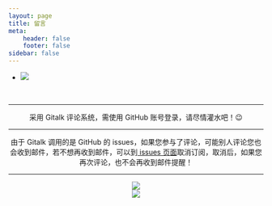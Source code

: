 ```yaml
---
layout: page
title: 留言
meta:
    header: false
    footer: false
sidebar: false
---
```

<div class="style-example example"><ul class="pure circle center about"><li><img src="https://cdn.jsdelivr.net/gh/TRHX/CDN-for-itrhx.com@2.2.0/images/trhx.png" data-original="https://cdn.jsdelivr.net/gh/TRHX/CDN-for-itrhx.com@2.2.0/images/trhx.png"></li></ul><center><a href="https://github.com/TRHX" rel="GitHub" target="_blank" title="GitHub"><i class="fab fa-github"></i></a>&nbsp;&nbsp;&nbsp;&nbsp;&nbsp;<a href="http://csdn.itrhx.com/" rel="CSDN" target="_blank" title="CSDN"><i class="fab fa-cuttlefish"></i></a> &nbsp;&nbsp;&nbsp;&nbsp;&nbsp;<a href="https://www.cnblogs.com/TRHX/" rel="博客园" target="_blank" title="博客园"><i class="fa fa-blog"></i></a>&nbsp;&nbsp;&nbsp;&nbsp;&nbsp;<a href="https://www.zhihu.com/people/tan-70-56/activities" rel="知乎" target="_blank" title="知乎"><i class="fab fa-zhihu"></i></a>&nbsp;&nbsp;&nbsp;&nbsp;&nbsp;<a href="http://wpa.qq.com/msgrd?v=3&uin=2273902448&site=qq&menu=yes" rel="QQ" target="_blank" title="QQ"><i class="fab fa-qq"></i></a>&nbsp;&nbsp;&nbsp;&nbsp;&nbsp;<a href="https://t.me/TRHX" rel="Telegram" target="_blank" title="Telegram"><i class="fab fa-telegram-plane"></i></a>&nbsp;&nbsp;&nbsp;&nbsp;&nbsp;<a href="http://mail.qq.com/cgi-bin/qm_share?t=qm_mailme&email=-4uNl4e-mZCHkp6Wk9GckJI" rel="Email" target="_blank" title="Email"><i class="fa fa-envelope"></i></a>&nbsp;&nbsp;&nbsp;&nbsp;&nbsp;<a href="https://www.itrhx.com/atom.xml" rel="RSS" target="_blank" title="RSS"><i class="fa fa-rss"></i></a></center><p></p><hr><p></p><center>采用 Gitalk 评论系统，需使用 GitHub 账号登录，请尽情灌水吧！😉</center><p></p><hr><p></p><center>由于 Gitalk 调用的是 GitHub 的 issues，如果您参与了评论，可能别人评论您也会收到邮件，若不想再收到邮件，可以到<a href="https://github.com/TRHX/TRHX.github.io/issues/31"> issues 页面</a>取消订阅，取消后，如果您再次评论，也不会再收到邮件提醒！</center><p></p><hr><p></p><center><img src="https://cdn.jsdelivr.net/gh/TRHX/CDN-for-itrhx.com@2.2.0/images/logo2.png"><br><img src="https://cdn.jsdelivr.net/gh/TRHX/CDN-for-itrhx.com@2.2.0/images/china.png"></center></div>